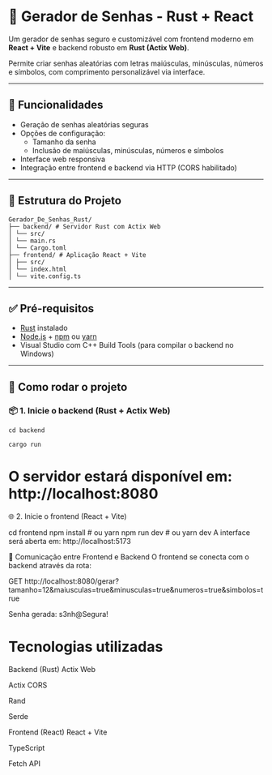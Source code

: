 # 🔐 Gerador de Senhas - Rust + React

Um gerador de senhas seguro e customizável com frontend moderno em **React + Vite** e backend robusto em **Rust (Actix Web)**.

Permite criar senhas aleatórias com letras maiúsculas, minúsculas, números e símbolos, com comprimento personalizável via interface.

---

## 🚀 Funcionalidades

- Geração de senhas aleatórias seguras
- Opções de configuração:
  - Tamanho da senha
  - Inclusão de maiúsculas, minúsculas, números e símbolos
- Interface web responsiva
- Integração entre frontend e backend via HTTP (CORS habilitado)

---

## 📁 Estrutura do Projeto

```
Gerador_De_Senhas_Rust/
├── backend/ # Servidor Rust com Actix Web
│ └── src/
│ └── main.rs
│ └── Cargo.toml
├── frontend/ # Aplicação React + Vite
│ ├── src/
│ └── index.html
│ └── vite.config.ts
```

---

## ✅ Pré-requisitos

- [Rust](https://www.rust-lang.org/tools/install) instalado
- [Node.js](https://nodejs.org) + [npm](https://www.npmjs.com/) ou [yarn](https://yarnpkg.com/)
- Visual Studio com C++ Build Tools (para compilar o backend no Windows)

---

## 🔧 Como rodar o projeto

### 📦 1. Inicie o backend (Rust + Actix Web)
```
cd backend
```
```
cargo run
```

# O servidor estará disponível em: http://localhost:8080

🌐 2. Inicie o frontend (React + Vite)

cd frontend
npm install   # ou yarn
npm run dev   # ou yarn dev
A interface será aberta em: http://localhost:5173

🔁 Comunicação entre Frontend e Backend
O frontend se conecta com o backend através da rota:

GET http://localhost:8080/gerar?tamanho=12&maiusculas=true&minusculas=true&numeros=true&simbolos=true

Senha gerada: s3nh@Segura!

# Tecnologias utilizadas
Backend (Rust)
Actix Web

Actix CORS

Rand

Serde

Frontend (React)
React + Vite

TypeScript

Fetch API
